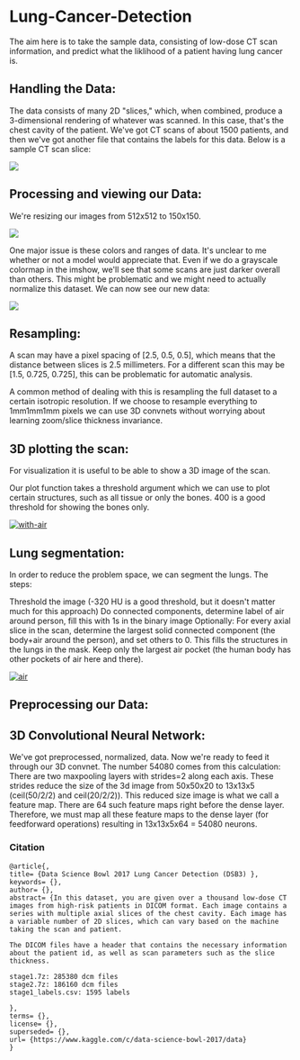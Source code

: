 # Lung-Cancer-Detection

The aim here is to take the sample data, consisting of low-dose CT scan information, and predict what the liklihood of a patient having lung cancer is. 

## Handling the Data:
The data consists of many 2D "slices," which, when combined, produce a 3-dimensional rendering of whatever was scanned. In this case, that's the chest cavity of the patient. We've got CT scans of about 1500 patients, and then we've got another file that contains the labels for this data.
Below is a sample CT scan slice: 

<img src="https://www.kaggleusercontent.com/kf/843901/eyJhbGciOiJkaXIiLCJlbmMiOiJBMTI4Q0JDLUhTMjU2In0..3MBwdqYq6oMT3p55kEiKPw.xaTi9NJ2Rm9EEgQskBOWa-9bdXhGLp21cq3nhR2mT_WaUpYN5jHpUQSpvERl6JWewb6fBrhP_C-IF-hGr-4kR-Q1xAihLM1sl8bdGjVQePVxT5bEMOFZj43R19wnjU7pdmBnsr24jQ6y-rjAsGOyumrv_sdmCzRWWJKYnVBt8urPjRVSJgisqWwsGHstoEe3_AsUEgCAWsk-FmEvSbKjZBP4rCfVXlwK6c4iaW95832Bc74NS6cjIb33R7LW358TKFiwCVmm-P4j4NAMfR--5TbMy8cDeSCX1KT-DTWHnDlMvuFj74hhTL5RywQL3PpRWnYjjb76r-AXLCV9oVCQNcz_IpB3YqojneEyieklY9tyk4i0G_rosiy6e67assqIaWEvkeubyTXnUtx96oHYFSy4NwN7tRpJSrOPDOvhgVkn76mLNdGmUhAlf3UvbjuGWdI7zx00grKxgnskuzLuGkzHS1m73bY9jcA2ZqowVqkcimcws1CWvVOxO84PJwfqtvjhctT8vICaAh7Nt7xjjq7No0dP6UvbS6dGx4pVeZUbJs_vOO_VbH5JT5gmFZBb7-c8bcxBIFRGWeZkKfk1Q2K5K0RZqeJgavybZGh606zV_LT3qw8W-H7IB2rFN6d0RN4JVnzNxJFDByD3AzU-dNKYRiVfdCa7DDic0HTskgk.97JaITsQy2dOm8b-6FvAow/__results___files/__results___10_0.png">

## Processing and viewing our Data:

We're resizing our images from 512x512 to 150x150.

<img src="https://www.kaggleusercontent.com/kf/843901/eyJhbGciOiJkaXIiLCJlbmMiOiJBMTI4Q0JDLUhTMjU2In0..3MBwdqYq6oMT3p55kEiKPw.xaTi9NJ2Rm9EEgQskBOWa-9bdXhGLp21cq3nhR2mT_WaUpYN5jHpUQSpvERl6JWewb6fBrhP_C-IF-hGr-4kR-Q1xAihLM1sl8bdGjVQePVxT5bEMOFZj43R19wnjU7pdmBnsr24jQ6y-rjAsGOyumrv_sdmCzRWWJKYnVBt8urPjRVSJgisqWwsGHstoEe3_AsUEgCAWsk-FmEvSbKjZBP4rCfVXlwK6c4iaW95832Bc74NS6cjIb33R7LW358TKFiwCVmm-P4j4NAMfR--5TbMy8cDeSCX1KT-DTWHnDlMvuFj74hhTL5RywQL3PpRWnYjjb76r-AXLCV9oVCQNcz_IpB3YqojneEyieklY9tyk4i0G_rosiy6e67assqIaWEvkeubyTXnUtx96oHYFSy4NwN7tRpJSrOPDOvhgVkn76mLNdGmUhAlf3UvbjuGWdI7zx00grKxgnskuzLuGkzHS1m73bY9jcA2ZqowVqkcimcws1CWvVOxO84PJwfqtvjhctT8vICaAh7Nt7xjjq7No0dP6UvbS6dGx4pVeZUbJs_vOO_VbH5JT5gmFZBb7-c8bcxBIFRGWeZkKfk1Q2K5K0RZqeJgavybZGh606zV_LT3qw8W-H7IB2rFN6d0RN4JVnzNxJFDByD3AzU-dNKYRiVfdCa7DDic0HTskgk.97JaITsQy2dOm8b-6FvAow/__results___files/__results___13_0.png"> 

One major issue is these colors and ranges of data. It's unclear to me whether or not a model would appreciate that. Even if we do a grayscale colormap in the imshow, we'll see that some scans are just darker overall than others. This might be problematic and we might need to actually normalize this dataset. We can now see our new data:

<img src="https://www.kaggleusercontent.com/kf/843901/eyJhbGciOiJkaXIiLCJlbmMiOiJBMTI4Q0JDLUhTMjU2In0..3MBwdqYq6oMT3p55kEiKPw.xaTi9NJ2Rm9EEgQskBOWa-9bdXhGLp21cq3nhR2mT_WaUpYN5jHpUQSpvERl6JWewb6fBrhP_C-IF-hGr-4kR-Q1xAihLM1sl8bdGjVQePVxT5bEMOFZj43R19wnjU7pdmBnsr24jQ6y-rjAsGOyumrv_sdmCzRWWJKYnVBt8urPjRVSJgisqWwsGHstoEe3_AsUEgCAWsk-FmEvSbKjZBP4rCfVXlwK6c4iaW95832Bc74NS6cjIb33R7LW358TKFiwCVmm-P4j4NAMfR--5TbMy8cDeSCX1KT-DTWHnDlMvuFj74hhTL5RywQL3PpRWnYjjb76r-AXLCV9oVCQNcz_IpB3YqojneEyieklY9tyk4i0G_rosiy6e67assqIaWEvkeubyTXnUtx96oHYFSy4NwN7tRpJSrOPDOvhgVkn76mLNdGmUhAlf3UvbjuGWdI7zx00grKxgnskuzLuGkzHS1m73bY9jcA2ZqowVqkcimcws1CWvVOxO84PJwfqtvjhctT8vICaAh7Nt7xjjq7No0dP6UvbS6dGx4pVeZUbJs_vOO_VbH5JT5gmFZBb7-c8bcxBIFRGWeZkKfk1Q2K5K0RZqeJgavybZGh606zV_LT3qw8W-H7IB2rFN6d0RN4JVnzNxJFDByD3AzU-dNKYRiVfdCa7DDic0HTskgk.97JaITsQy2dOm8b-6FvAow/__results___files/__results___19_0.png">

## Resampling:

A scan may have a pixel spacing of [2.5, 0.5, 0.5], which means that the distance between slices is 2.5 millimeters. For a different scan this may be [1.5, 0.725, 0.725], this can be problematic for automatic analysis. 

A common method of dealing with this is resampling the full dataset to a certain isotropic resolution. If we choose to resample everything to 1mm1mm1mm pixels we can use 3D convnets without worrying about learning zoom/slice thickness invariance.

## 3D plotting the scan:

For visualization it is useful to be able to show a 3D image of the scan.

Our plot function takes a threshold argument which we can use to plot certain structures, such as all tissue or only the bones. 400 is a good threshold for showing the bones only.

<a href="https://ibb.co/1YNDQvs"><img src="https://i.ibb.co/gb859jv/with-air.jpg" alt="with-air" border="0"></a>

## Lung segmentation:
In order to reduce the problem space, we can segment the lungs. 
The steps:

Threshold the image (-320 HU is a good threshold, but it doesn't matter much for this approach)
Do connected components, determine label of air around person, fill this with 1s in the binary image
Optionally: For every axial slice in the scan, determine the largest solid connected component (the body+air around the person), and set others to 0. This fills the structures in the lungs in the mask.
Keep only the largest air pocket (the human body has other pockets of air here and there).




<a href="https://imgbb.com/"><img src="https://i.ibb.co/4sMC4m7/air.jpg" alt="air" border="0"></a>

## Preprocessing our Data:




## 3D Convolutional Neural Network:

We've got preprocessed, normalized, data. Now we're ready to feed it through our 3D convnet.
The number 54080 comes from this calculation: 
There are two maxpooling layers with strides=2 along each axis. These strides reduce the size of the 3d image from 50x50x20 to 13x13x5 (ceil(50/2/2) and ceil(20/2/2)). This reduced size image is what we call a feature map. There are 64 such feature maps right before the dense layer. Therefore, we must map all these feature maps to the dense layer (for feedforward operations) resulting in 13x13x5x64 = 54080 neurons.







### **Citation**

```
@article{,
title= {Data Science Bowl 2017 Lung Cancer Detection (DSB3) },
keywords= {},
author= {},
abstract= {In this dataset, you are given over a thousand low-dose CT images from high-risk patients in DICOM format. Each image contains a series with multiple axial slices of the chest cavity. Each image has a variable number of 2D slices, which can vary based on the machine taking the scan and patient.

The DICOM files have a header that contains the necessary information about the patient id, as well as scan parameters such as the slice thickness.

stage1.7z: 285380 dcm files
stage2.7z: 186160 dcm files
stage1_labels.csv: 1595 labels

},
terms= {},
license= {},
superseded= {},
url= {https://www.kaggle.com/c/data-science-bowl-2017/data}
}

```
